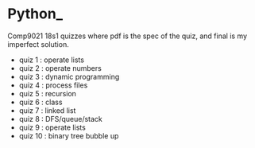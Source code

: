 # Python_
Comp9021 18s1 quizzes where pdf is the spec of the quiz, and final is my imperfect solution.
* quiz 1 : operate lists
* quiz 2 : operate numbers
* quiz 3 : dynamic programming
* quiz 4 : process files
* quiz 5 : recursion
* quiz 6 : class
* quiz 7 : linked list
* quiz 8 : DFS/queue/stack
* quiz 9 : operate lists
* quiz 10 : binary tree bubble up
